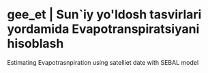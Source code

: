 # gee_et | Sun`iy yo'ldosh tasvirlari yordamida Evapotranspiratsiyani hisoblash
Estimating Evapotrasnpiration using satelliet date with SEBAL model

